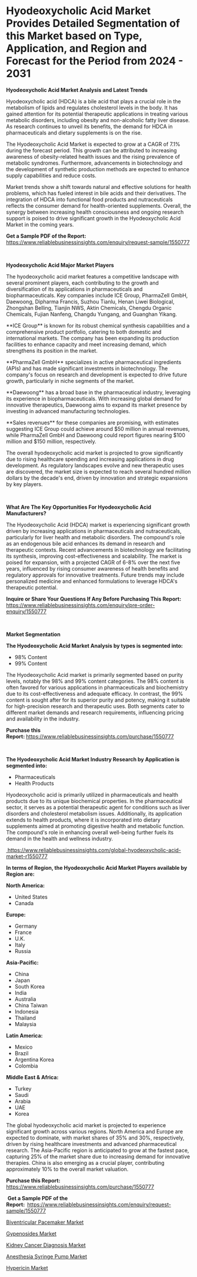 <p><h1>Hyodeoxycholic Acid Market Provides Detailed Segmentation of this Market based on Type, Application, and Region and Forecast for the Period from 2024 - 2031</h1></p><p><strong>Hyodeoxycholic Acid Market Analysis and Latest Trends</strong></p>
<p><p>Hyodeoxycholic acid (HDCA) is a bile acid that plays a crucial role in the metabolism of lipids and regulates cholesterol levels in the body. It has gained attention for its potential therapeutic applications in treating various metabolic disorders, including obesity and non-alcoholic fatty liver disease. As research continues to unveil its benefits, the demand for HDCA in pharmaceuticals and dietary supplements is on the rise.</p><p>The Hyodeoxycholic Acid Market is expected to grow at a CAGR of 7.1% during the forecast period. This growth can be attributed to increasing awareness of obesity-related health issues and the rising prevalence of metabolic syndromes. Furthermore, advancements in biotechnology and the development of synthetic production methods are expected to enhance supply capabilities and reduce costs. </p><p>Market trends show a shift towards natural and effective solutions for health problems, which has fueled interest in bile acids and their derivatives. The integration of HDCA into functional food products and nutraceuticals reflects the consumer demand for health-oriented supplements. Overall, the synergy between increasing health consciousness and ongoing research support is poised to drive significant growth in the Hyodeoxycholic Acid Market in the coming years.</p></p>
<p><strong>Get a Sample PDF of the Report:&nbsp;</strong> <a href="https://www.reliablebusinessinsights.com/enquiry/request-sample/1550777?utm_campaign=48&utm_medium=2&utm_source=Github&utm_content=ia&utm_term=08112024&utm_id=hyodeoxycholic-acid">https://www.reliablebusinessinsights.com/enquiry/request-sample/1550777</a></p>
<p>&nbsp;</p>
<p><strong>Hyodeoxycholic Acid Major Market Players</strong></p>
<p><p>The hyodeoxycholic acid market features a competitive landscape with several prominent players, each contributing to the growth and diversification of its applications in pharmaceuticals and biopharmaceuticals. Key companies include ICE Group, PharmaZell GmbH, Daewoong, Dipharma Francis, Suzhou Tianlu, Henan Liwei Biological, Zhongshan Belling, Tianjin NWS, Aktin Chemicals, Chengdu Organic Chemicals, Fujian Nanfeng, Changdu Yungang, and Guanghan Yikang.</p><p>**ICE Group** is known for its robust chemical synthesis capabilities and a comprehensive product portfolio, catering to both domestic and international markets. The company has been expanding its production facilities to enhance capacity and meet increasing demand, which strengthens its position in the market.</p><p>**PharmaZell GmbH** specializes in active pharmaceutical ingredients (APIs) and has made significant investments in biotechnology. The company's focus on research and development is expected to drive future growth, particularly in niche segments of the market.</p><p>**Daewoong** has a broad base in the pharmaceutical industry, leveraging its experience in biopharmaceuticals. With increasing global demand for innovative therapeutics, Daewoong aims to expand its market presence by investing in advanced manufacturing technologies.</p><p>**Sales revenues** for these companies are promising, with estimates suggesting ICE Group could achieve around $50 million in annual revenues, while PharmaZell GmbH and Daewoong could report figures nearing $100 million and $150 million, respectively. </p><p>The overall hyodeoxycholic acid market is projected to grow significantly due to rising healthcare spending and increasing applications in drug development. As regulatory landscapes evolve and new therapeutic uses are discovered, the market size is expected to reach several hundred million dollars by the decade's end, driven by innovation and strategic expansions by key players.</p></p>
<p>&nbsp;</p>
<p><strong>What Are The Key Opportunities For Hyodeoxycholic Acid Manufacturers?</strong></p>
<p><p>The Hyodeoxycholic Acid (HDCA) market is experiencing significant growth driven by increasing applications in pharmaceuticals and nutraceuticals, particularly for liver health and metabolic disorders. The compound's role as an endogenous bile acid enhances its demand in research and therapeutic contexts. Recent advancements in biotechnology are facilitating its synthesis, improving cost-effectiveness and scalability. The market is poised for expansion, with a projected CAGR of 6-8% over the next five years, influenced by rising consumer awareness of health benefits and regulatory approvals for innovative treatments. Future trends may include personalized medicine and enhanced formulations to leverage HDCA's therapeutic potential.</p></p>
<p><strong>Inquire or Share Your Questions If Any Before Purchasing This Report:</strong> <a href="https://www.reliablebusinessinsights.com/enquiry/pre-order-enquiry/1550777?utm_campaign=48&utm_medium=2&utm_source=Github&utm_content=ia&utm_term=08112024&utm_id=hyodeoxycholic-acid">https://www.reliablebusinessinsights.com/enquiry/pre-order-enquiry/1550777</a></p>
<p>&nbsp;</p>
<p><strong>Market Segmentation</strong></p>
<p><strong>The Hyodeoxycholic Acid Market Analysis by types is segmented into:</strong></p>
<p><ul><li>98% Content</li><li>99% Content</li></ul></p>
<p><p>The Hyodeoxycholic Acid market is primarily segmented based on purity levels, notably the 98% and 99% content categories. The 98% content is often favored for various applications in pharmaceuticals and biochemistry due to its cost-effectiveness and adequate efficacy. In contrast, the 99% content is sought after for its superior purity and potency, making it suitable for high-precision research and therapeutic uses. Both segments cater to different market demands and research requirements, influencing pricing and availability in the industry.</p></p>
<p><strong>Purchase this Report:&nbsp;</strong><a href="https://www.reliablebusinessinsights.com/purchase/1550777?utm_campaign=48&utm_medium=2&utm_source=Github&utm_content=ia&utm_term=08112024&utm_id=hyodeoxycholic-acid">https://www.reliablebusinessinsights.com/purchase/1550777</a></p>
<p>&nbsp;</p>
<p><strong>The Hyodeoxycholic Acid Market Industry Research by Application is segmented into:</strong></p>
<p><ul><li>Pharmaceuticals</li><li>Health Products</li></ul></p>
<p><p>Hyodeoxycholic acid is primarily utilized in pharmaceuticals and health products due to its unique biochemical properties. In the pharmaceutical sector, it serves as a potential therapeutic agent for conditions such as liver disorders and cholesterol metabolism issues. Additionally, its application extends to health products, where it is incorporated into dietary supplements aimed at promoting digestive health and metabolic function. The compound's role in enhancing overall well-being further fuels its demand in the health and wellness industry.</p></p>
<p><a href="https://www.reliablebusinessinsights.com/global-hyodeoxycholic-acid-market-r1550777?utm_campaign=48&utm_medium=2&utm_source=Github&utm_content=ia&utm_term=08112024&utm_id=hyodeoxycholic-acid">&nbsp;https://www.reliablebusinessinsights.com/global-hyodeoxycholic-acid-market-r1550777</a></p>
<p><strong>In terms of Region, the Hyodeoxycholic Acid Market Players available by Region are:</strong></p>
<p>
    <p> <strong> North America: </strong>
        <ul>
            <li>United States</li>
            <li>Canada</li>
        </ul>
        </p> 
    <p> <strong> Europe: </strong>
        <ul>
            <li>Germany</li>
            <li>France</li>
            <li>U.K.</li>
            <li>Italy</li>
            <li>Russia</li>
        </ul>
        </p> 
    <p> <strong> Asia-Pacific: </strong>
        <ul>
            <li>China</li>
            <li>Japan</li>
            <li>South Korea</li>
            <li>India</li>
            <li>Australia</li>
            <li>China Taiwan</li>
            <li>Indonesia</li>
            <li>Thailand</li>
            <li>Malaysia</li>
        </ul>
        </p> 
    <p> <strong> Latin America: </strong>
        <ul>
            <li>Mexico</li>
            <li>Brazil</li>
            <li>Argentina Korea</li>
            <li>Colombia</li>
        </ul>
        </p> 
    <p> <strong> Middle East & Africa: </strong>
        <ul>
            <li>Turkey</li>
            <li>Saudi</li>
            <li>Arabia</li>
            <li>UAE</li>
            <li>Korea</li>
        </ul>
    </p>
    </p>
<p><p>The global hyodeoxycholic acid market is projected to experience significant growth across various regions. North America and Europe are expected to dominate, with market shares of 35% and 30%, respectively, driven by rising healthcare investments and advanced pharmaceutical research. The Asia-Pacific region is anticipated to grow at the fastest pace, capturing 25% of the market share due to increasing demand for innovative therapies. China is also emerging as a crucial player, contributing approximately 10% to the overall market valuation.</p></p>
<p><strong>Purchase this Report: </strong><a href="https://www.reliablebusinessinsights.com/purchase/1550777?utm_campaign=48&utm_medium=2&utm_source=Github&utm_content=ia&utm_term=08112024&utm_id=hyodeoxycholic-acid">https://www.reliablebusinessinsights.com/purchase/1550777</a></p>
<p>&nbsp;<strong>Get a Sample PDF of the Report:&nbsp;&nbsp;</strong><a href="https://www.reliablebusinessinsights.com/enquiry/request-sample/1550777?utm_campaign=48&utm_medium=2&utm_source=Github&utm_content=ia&utm_term=08112024&utm_id=hyodeoxycholic-acid">https://www.reliablebusinessinsights.com/enquiry/request-sample/1550777</a></p>
<p><strong></strong></p>
<p><p><a href="https://issuu.com/reportprime-2/docs/biventricular-pacemaker-market-size_b9fe0a04fbac4e?utm_campaign=48&utm_medium=2&utm_source=Github&utm_content=ia&utm_term=08112024&utm_id=hyodeoxycholic-acid">Biventricular Pacemaker Market</a></p><p><a href="https://github.com/DorinaOsmani364/Market-Research-Report-List-1/blob/main/gypenosides-market.md?utm_campaign=48&utm_medium=2&utm_source=Github&utm_content=ia&utm_term=08112024&utm_id=hyodeoxycholic-acid">Gypenosides Market</a></p><p><a href="https://issuu.com/reportprime-2/docs/kidney-cancer-diagnosis-market-size_7c410d1999b707?utm_campaign=48&utm_medium=2&utm_source=Github&utm_content=ia&utm_term=08112024&utm_id=hyodeoxycholic-acid">Kidney Cancer Diagnosis Market</a></p><p><a href="https://issuu.com/reportprime-2/docs/anesthesia-syringe-pump-market-size_e7fcad972a463c?utm_campaign=48&utm_medium=2&utm_source=Github&utm_content=ia&utm_term=08112024&utm_id=hyodeoxycholic-acid">Anesthesia Syringe Pump Market</a></p><p><a href="https://github.com/Armeladukagjini693/Market-Research-Report-List-1/blob/main/hypericin-market.md?utm_campaign=48&utm_medium=2&utm_source=Github&utm_content=ia&utm_term=08112024&utm_id=hyodeoxycholic-acid">Hypericin Market</a></p></p>